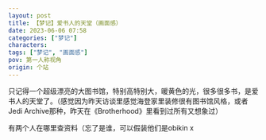```yaml
---
layout: post
title: 【梦记】爱书人的天堂（画面感）
date: 2023-06-06 07:58
categories: ["梦记"]
characters: 
tags: ["梦记", "画面感"]
pov: 第一人称视角
origin: 个站
---
```


只记得一个超级漂亮的大图书馆，特别高特别大，暖黄色的光，很多很多书，是爱书人的天堂了。（感觉因为昨天访谈里感觉海登家里装修很有图书馆风格，或者Jedi Archive那种，昨天在《Brotherhood》里看到过所有又想象过）

有两个人在哪里查资料（忘了是谁，可以假装他们是obikin x
